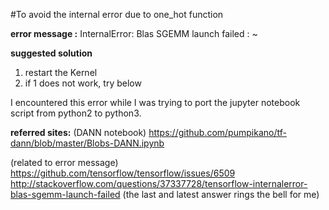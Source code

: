 #To avoid the internal error due to one_hot function

**error message :**
InternalError: Blas SGEMM launch failed : ~

**suggested solution**
1. restart the Kernel
2. if 1 does not work, try below

I encountered this error while I was trying to port the jupyter notebook script from python2 to python3.

**referred sites:**
(DANN notebook)
https://github.com/pumpikano/tf-dann/blob/master/Blobs-DANN.ipynb

(related to error message)
https://github.com/tensorflow/tensorflow/issues/6509
http://stackoverflow.com/questions/37337728/tensorflow-internalerror-blas-sgemm-launch-failed (the last and latest answer rings the bell for me)

